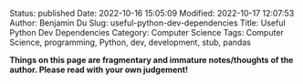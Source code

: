 Status: published
Date: 2022-10-16 15:05:09
Modified: 2022-10-17 12:07:53
Author: Benjamin Du
Slug: useful-python-dev-dependencies
Title: Useful Python Dev Dependencies
Category: Computer Science
Tags: Computer Science, programming, Python, dev, development, stub, pandas

**Things on this page are fragmentary and immature notes/thoughts of the author. Please read with your own judgement!**
